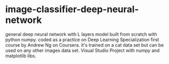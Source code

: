 # image-classifier-deep-neural-network
general deep neural network with L layers model built from scratch with python numpy.
coded as a practice on Deep Learning Specialization first course by Andrew Ng on Coursera.
it's trained on a cat data set but can be used on any other images data set.
Visual Studio Project with numpy and matplotlib libs.
